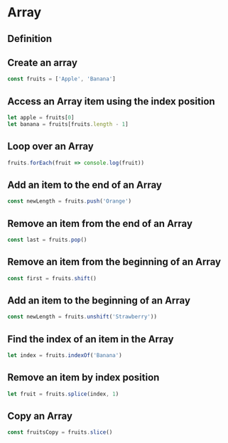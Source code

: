 # Array

## Definition

## Create an array
```js
const fruits = ['Apple', 'Banana']
```

## Access an Array item using the index position
```js
let apple = fruits[0]
let banana = fruits[fruits.length - 1]
```

## Loop over an Array
```js
fruits.forEach(fruit => console.log(fruit))
```

## Add an item to the end of an Array
```js
const newLength = fruits.push('Orange')
```
## Remove an item from the end of an Array
```js
const last = fruits.pop()
```

## Remove an item from the beginning of an Array
```js
const first = fruits.shift()
```

## Add an item to the beginning of an Array
```js
const newLength = fruits.unshift('Strawberry'))
```

## Find the index of an item in the Array
```js
let index = fruits.indexOf('Banana')
```

## Remove an item by index position
```js
let fruit = fruits.splice(index, 1)
```

## Copy an Array
```js
const fruitsCopy = fruits.slice()
```